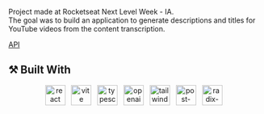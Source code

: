 Project made at Rocketseat Next Level Week - IA.<br/>
The goal was to build an application to generate descriptions and titles for YouTube videos from the content transcription.

<a href="https://github.com/VitorHUMoreira/upload-ai-api" target="_blank">API</a>


## ⚒️ Built With
<p align="center">
    <img height="40" src="https://cdn.worldvectorlogo.com/logos/react-2.svg" alt="react"> &nbsp
    <img height="40" src="https://cdn.worldvectorlogo.com/logos/vitejs.svg" alt="vite"> &nbsp
    <img height="40" src="https://cdn.worldvectorlogo.com/logos/typescript.svg" alt="typescript"> &nbsp 
    <img height="40" src="https://cdn.worldvectorlogo.com/logos/openai-2.svg" alt="openai"> &nbsp 
    <img height="40" src="https://cdn.worldvectorlogo.com/logos/tailwind-css-2.svg" alt="tailwind"> &nbsp
    <img height="40" src="https://cdn.worldvectorlogo.com/logos/postcss.svg" alt="post-css"> &nbsp
    <img height="40" src="https://cdn.worldvectorlogo.com/logos/radix-ui.svg" alt="radix-ui"> &nbsp
</p>
